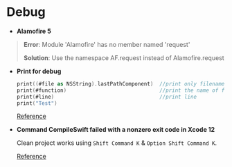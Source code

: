 # Debug

- **Alamofire 5**

> **Error**: Module 'Alamofire' has no member named 'request'
> 
> **Solution**: Use the namespace AF.request instead of Alamofire.request



- **Print for debug**

  ````Swift
  print((#file as NSString).lastPathComponent)	//print only filename
  print(#function)								//print the name of function
  print(#line)									//print line
  print("Test")
  ````

  [Reference](https://www.youtube.com/watch?v=F4R53bRWonA)



- **Command CompileSwift failed with a nonzero exit code in Xcode 12**

  Clean project works using `Shift Command K` & `Option Shift Command K`.

  [Reference](https://stackoverflow.com/questions/52387452/command-compileswift-failed-with-a-nonzero-exit-code-in-xcode-10)

